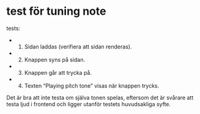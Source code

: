 # test för tuning note

tests:

- 1. Sidan laddas (verifiera att sidan renderas).
- 2. Knappen syns på sidan.
- 3. Knappen går att trycka på.
- 4. Texten “Playing pitch tone” visas när knappen trycks.

Det är bra att inte testa om själva tonen spelas, eftersom det är svårare att testa ljud i frontend och ligger utanför testets huvudsakliga syfte.
